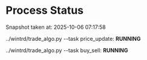 # Process Status

Snapshot taken at: 2025-10-06 07:17:58

../wintrd/trade_algo.py --task price_update: **RUNNING**

../wintrd/trade_algo.py --task buy_sell: **RUNNING**

